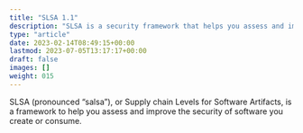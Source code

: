 ```yaml
---
title: "SLSA 1.1"
description: "SLSA is a security framework that helps you assess and improve the security of software"
type: "article"
date: 2023-02-14T08:49:15+00:00
lastmod: 2023-07-05T13:17:17+00:00
draft: false
images: []
weight: 015
---
```

SLSA (pronounced “salsa”), or Supply chain Levels for Software Artifacts, is a framework to help you assess and improve the security of software you create or consume. 